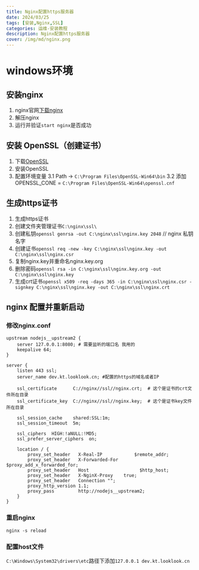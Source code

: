 ```yaml
---
title: Nginx配置https服务器​
date: 2024/03/25
tags: [安装,Nginx,SSL]
categories: 运维-安装教程
description: Nginx配置https服务器​
cover: /img/md/nginx.png
---
```


# windows环境

## 安装nginx
1. nginx官网[下载nginx](https://nginx.org/en/download.html)
2. 解压nginx
3. 运行并验证`start nginx`是否成功

## 安装 OpenSSL（创建证书）
1. 下载[OpenSSL](https://slproweb.com/products/Win32OpenSSL.html)
2. 安装OpenSSL
3. 配置环境变量
	3.1 Path -> `C:\Program Files\OpenSSL-Win64\bin`
	3.2 添加OPENSSL_CONE = `C:\Program Files\OpenSSL-Win64\openssl.cnf`

## 生成https证书
1. 生成https证书
2. 创建文件夹管理证书`C:\nginx\ssl\`
3. 创建私钥`openssl genrsa -out C:\nginx\ssl\nginx.key 2048` // nginx 私钥名字
4. 创建证书`openssl req -new -key C:\nginx\ssl\nginx.key -out C:\nginx\ssl\nginx.csr`
5. 复制nginx.key并重命名nginx.key.org
6. 删除密码`openssl rsa -in C:\nginx\ssl\nginx.key.org -out C:\nginx\ssl\nginx.key`
7. 生成crt证书`openssl x509 -req -days 365 -in C:\nginx\ssl\nginx.csr -signkey C:\nginx\ssl\nginx.key -out C:\nginx\ssl\nginx.crt`

## nginx 配置并重新启动

### 修改nginx.conf  
```nginx
upstream nodejs__upstream2 {
	server 127.0.0.1:8080; # 需要监听的端口名 我用的
	keepalive 64;
}

server {
	listen 443 ssl;
	server_name dev.kt.looklook.cn; #配置的https的域名或者IP

	ssl_certificate      C://nginx//ssl//nginx.crt;  # 这个是证书的crt文件所在目录
	ssl_certificate_key  C://nginx//ssl//nginx.key;  # 这个是证书key文件所在目录

	ssl_session_cache    shared:SSL:1m;
	ssl_session_timeout  5m;

	ssl_ciphers  HIGH:!aNULL:!MD5;
	ssl_prefer_server_ciphers  on;

	location / {
		proxy_set_header   X-Real-IP            $remote_addr;
		proxy_set_header   X-Forwarded-For  $proxy_add_x_forwarded_for;
		proxy_set_header   Host                   $http_host;
		proxy_set_header   X-NginX-Proxy    true;
		proxy_set_header   Connection "";
		proxy_http_version 1.1;
		proxy_pass         http://nodejs__upstream2;
	}
}
```

### 重启nginx
```nginx
nginx -s reload
```
	
### 配置host文件
`C:\Windows\System32\drivers\etc`路径下添加`127.0.0.1 dev.kt.looklook.cn`